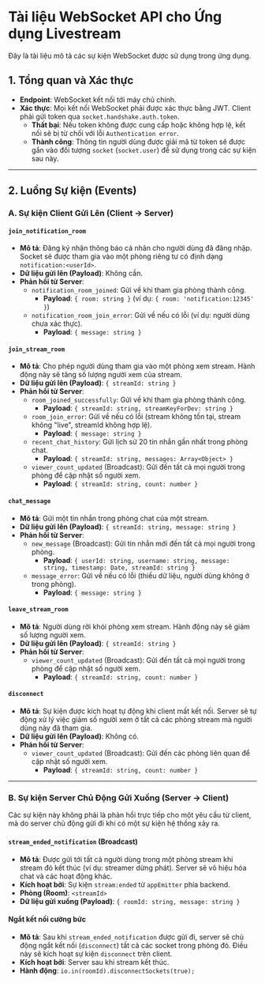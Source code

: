 # Tài liệu WebSocket API cho Ứng dụng Livestream

Đây là tài liệu mô tả các sự kiện WebSocket được sử dụng trong ứng dụng.

## 1. Tổng quan và Xác thực

- **Endpoint**: WebSocket kết nối tới máy chủ chính.
- **Xác thực**: Mọi kết nối WebSocket phải được xác thực bằng JWT. Client phải gửi token qua `socket.handshake.auth.token`.
  - **Thất bại**: Nếu token không được cung cấp hoặc không hợp lệ, kết nối sẽ bị từ chối với lỗi `Authentication error`.
  - **Thành công**: Thông tin người dùng được giải mã từ token sẽ được gắn vào đối tượng `socket` (`socket.user`) để sử dụng trong các sự kiện sau này.

---

## 2. Luồng Sự kiện (Events)

### A. Sự kiện Client Gửi Lên (Client → Server)

#### `join_notification_room`

- **Mô tả**: Đăng ký nhận thông báo cá nhân cho người dùng đã đăng nhập. Socket sẽ được tham gia vào một phòng riêng tư có định dạng `notification:<userId>`.
- **Dữ liệu gửi lên (Payload)**: Không cần.
- **Phản hồi từ Server**:
  - `notification_room_joined`: Gửi về khi tham gia phòng thành công.
    - **Payload**: `{ room: string }` (ví dụ: `{ room: 'notification:12345' }`)
  - `notification_room_join_error`: Gửi về nếu có lỗi (ví dụ: người dùng chưa xác thực).
    - **Payload**: `{ message: string }`

#### `join_stream_room`

- **Mô tả**: Cho phép người dùng tham gia vào một phòng xem stream. Hành động này sẽ tăng số lượng người xem của stream.
- **Dữ liệu gửi lên (Payload)**: `{ streamId: string }`
- **Phản hồi từ Server**:
  - `room_joined_successfully`: Gửi về khi tham gia phòng thành công.
    - **Payload**: `{ streamId: string, streamKeyForDev: string }`
  - `room_join_error`: Gửi về nếu có lỗi (stream không tồn tại, stream không "live", streamId không hợp lệ).
    - **Payload**: `{ message: string }`
  - `recent_chat_history`: Gửi lịch sử 20 tin nhắn gần nhất trong phòng chat.
    - **Payload**: `{ streamId: string, messages: Array<Object> }`
  - `viewer_count_updated` (Broadcast): Gửi đến tất cả mọi người trong phòng để cập nhật số người xem.
    - **Payload**: `{ streamId: string, count: number }`

#### `chat_message`

- **Mô tả**: Gửi một tin nhắn trong phòng chat của một stream.
- **Dữ liệu gửi lên (Payload)**: `{ streamId: string, message: string }`
- **Phản hồi từ Server**:
  - `new_message` (Broadcast): Gửi tin nhắn mới đến tất cả mọi người trong phòng.
    - **Payload**: `{ userId: string, username: string, message: string, timestamp: Date, streamId: string }`
  - `message_error`: Gửi về nếu có lỗi (thiếu dữ liệu, người dùng không ở trong phòng).
    - **Payload**: `{ message: string }`

#### `leave_stream_room`

- **Mô tả**: Người dùng rời khỏi phòng xem stream. Hành động này sẽ giảm số lượng người xem.
- **Dữ liệu gửi lên (Payload)**: `{ streamId: string }`
- **Phản hồi từ Server**:
  - `viewer_count_updated` (Broadcast): Gửi đến tất cả mọi người trong phòng để cập nhật số người xem.
    - **Payload**: `{ streamId: string, count: number }`

#### `disconnect`

- **Mô tả**: Sự kiện được kích hoạt tự động khi client mất kết nối. Server sẽ tự động xử lý việc giảm số người xem ở tất cả các phòng stream mà người dùng này đã tham gia.
- **Dữ liệu gửi lên (Payload)**: Không có.
- **Phản hồi từ Server**:
  - `viewer_count_updated` (Broadcast): Gửi đến các phòng liên quan để cập nhật số người xem.
    - **Payload**: `{ streamId: string, count: number }`

---

### B. Sự kiện Server Chủ Động Gửi Xuống (Server → Client)

Các sự kiện này không phải là phản hồi trực tiếp cho một yêu cầu từ client, mà do server chủ động gửi đi khi có một sự kiện hệ thống xảy ra.

#### `stream_ended_notification` (Broadcast)

- **Mô tả**: Được gửi tới tất cả người dùng trong một phòng stream khi stream đó kết thúc (ví dụ: streamer dừng phát). Server sẽ vô hiệu hóa chat và các hoạt động khác.
- **Kích hoạt bởi**: Sự kiện `stream:ended` từ `appEmitter` phía backend.
- **Phòng (Room)**: `<streamId>`
- **Dữ liệu gửi xuống (Payload)**: `{ roomId: string, message: string }`

#### Ngắt kết nối cưỡng bức

- **Mô tả**: Sau khi `stream_ended_notification` được gửi đi, server sẽ chủ động ngắt kết nối (`disconnect`) tất cả các socket trong phòng đó. Điều này sẽ kích hoạt sự kiện `disconnect` trên client.
- **Kích hoạt bởi**: Server sau khi stream kết thúc.
- **Hành động**: `io.in(roomId).disconnectSockets(true);`
